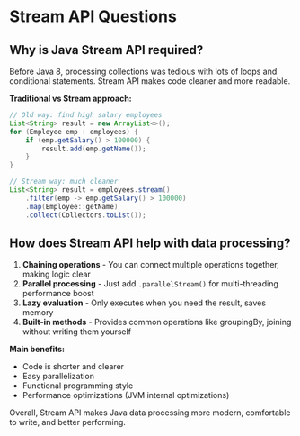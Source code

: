 # Stream API Questions

## Why is Java Stream API required?

Before Java 8, processing collections was tedious with lots of loops and conditional statements. Stream API makes code cleaner and more readable.

**Traditional vs Stream approach:**
```java
// Old way: find high salary employees
List<String> result = new ArrayList<>();
for (Employee emp : employees) {
    if (emp.getSalary() > 100000) {
        result.add(emp.getName());
    }
}

// Stream way: much cleaner
List<String> result = employees.stream()
    .filter(emp -> emp.getSalary() > 100000)
    .map(Employee::getName)
    .collect(Collectors.toList());
```

## How does Stream API help with data processing?

1. **Chaining operations** - You can connect multiple operations together, making logic clear
2. **Parallel processing** - Just add `.parallelStream()` for multi-threading performance boost  
3. **Lazy evaluation** - Only executes when you need the result, saves memory
4. **Built-in methods** - Provides common operations like groupingBy, joining without writing them yourself

**Main benefits:**
- Code is shorter and clearer
- Easy parallelization  
- Functional programming style
- Performance optimizations (JVM internal optimizations)

Overall, Stream API makes Java data processing more modern, comfortable to write, and better performing. 